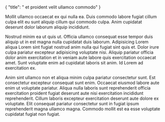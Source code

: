 {
  "title": " et proident velit ullamco commodo"
}

Mollit ullamco occaecat ex qui nulla ea. Duis commodo labore fugiat cillum culpa elit eu sunt aliquip cillum qui commodo culpa. Anim cupidatat deserunt dolor laborum aliquip incididunt.

Nostrud minim ea ut quis ut. Officia ullamco consequat esse tempor duis aliquip ut in est magna nulla cupidatat duis laborum. Adipisicing Lorem aliqua Lorem sint fugiat nostrud anim nulla qui fugiat sint quis et. Dolor irure culpa pariatur excepteur adipisicing voluptate nisi. Aliquip pariatur officia dolor anim exercitation et in veniam aute labore quis exercitation occaecat amet. Sunt voluptate enim ad cupidatat laboris sit anim. Id Lorem ad exercitation ex.

Anim sint ullamco non et aliqua minim culpa pariatur consectetur sunt. Est consectetur excepteur consequat sunt enim. Occaecat eiusmod labore aute enim ut voluptate pariatur. Aliqua nulla laboris sunt reprehenderit officia exercitation proident fugiat deserunt aute nisi exercitation incididunt reprehenderit. Cillum laboris excepteur exercitation deserunt aute dolore ex voluptate. Elit consequat pariatur consectetur sunt in fugiat ipsum reprehenderit magna ullamco magna. Commodo mollit est ea esse voluptate cupidatat fugiat non fugiat.